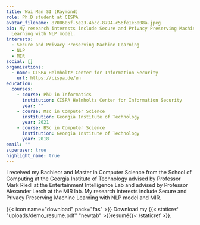 ```yaml
---
title: Wai Man SI (Raymond)
role: Ph.D student at CISPA
avatar_filename: 8700605f-5e23-4bcc-8794-c56fe1e5008a.jpeg
bio: My research interests include Secure and Privacy Preserving Machine
  Learning with NLP model.
interests:
  - Secure and Privacy Preserving Machine Learning
  - NLP
  - MIR
social: []
organizations:
  - name: CISPA Helmholtz Center for Information Security
    url: https://cispa.de/en
education:
  courses:
    - course: PhD in Informatics
      institution: CISPA Helmholtz Center for Information Security
      year: ""
    - course: Msc in Computer Science
      institution: Georgia Institute of Technology
      year: 2021
    - course: BSc in Computer Science
      institution: Georgia Institute of Technology
      year: 2018
email: ""
superuser: true
highlight_name: true
---
```

I received my Bachleor and Master in Computer Science from the School of Computing at the Georgia Institute of Technology advised by Professor Mark Riedl at the E[](https://eilab.gatech.edu/)ntertainment Intelligence Lab and advised by Professor Alexander Lerch at the MIR lab. My research interests include Secure and Privacy Preserving Machine Learning with NLP model and MIR.



{{< icon name="download" pack="fas" >}} Download my {{< staticref "uploads/demo_resume.pdf" "newtab" >}}resumé{{< /staticref >}}.
